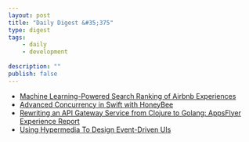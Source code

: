 ```yaml
---
layout: post
title: "Daily Digest &#35;375"
type: digest
tags: 
    - daily
    - development
    
description: ""
publish: false
---
```


- [Machine Learning-Powered Search Ranking of Airbnb Experiences](https://medium.com/airbnb-engineering/machine-learning-powered-search-ranking-of-airbnb-experiences-110b4b1a0789)
- [Advanced Concurrency in Swift with HoneyBee](https://www.toptal.com/swift/advanced-concurrency-in-swift-with-honeybee)
- [Rewriting an API Gateway Service from Clojure to Golang: AppsFlyer Experience Report](https://www.infoq.com/articles/api-gateway-clojure-golang/)
- [Using Hypermedia To Design Event-Driven UIs](https://nordicapis.com/using-hypermedia-to-design-event-driven-uis/)
